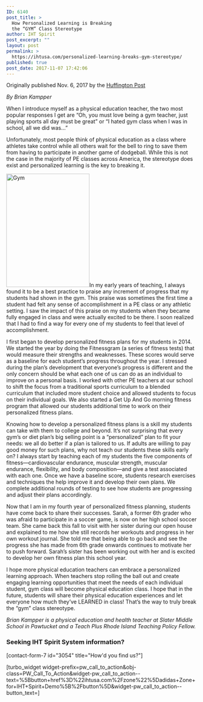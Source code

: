 ```yaml
---
ID: 6140
post_title: >
  How Personalized Learning is Breaking
  the “GYM” Class Stereotype
author: IHT Spirit
post_excerpt: ""
layout: post
permalink: >
  https://ihtusa.com/personalized-learning-breaks-gym-stereotype/
published: true
post_date: 2017-11-07 17:42:06
---
```

Originally published Nov. 6, 2017 by the <a href="https://www.huffingtonpost.com/entry/how-personalized-learning-is-breaking-the-gym-class_us_5a007fcfe4b076eaaae27178" target="_blank" rel="nofollow noopener">Huffington Post</a>
<div class="content-list-component bn-content-list-text text" data-beacon="{&quot;p&quot;:{&quot;mnid&quot;:&quot;citation&quot;}}" data-beacon-parsed="true">

<em>By Brian Kampper</em>

</div>
<div class="content-list-component bn-content-list-text text" data-beacon="{&quot;p&quot;:{&quot;mnid&quot;:&quot;citation&quot;}}" data-beacon-parsed="true">

When I introduce myself as a physical education teacher, the two most popular responses I get are “Oh, you must love being a gym teacher, just playing sports all day must be great” or “I hated gym class when I was in school, all we did was…”

Unfortunately, most people think of physical education as a class where athletes take control while all others wait for the bell to ring to save them from having to participate in another game of dodgeball. While this is not the case in the majority of PE classes across America, the stereotype does exist and personalized learning is the key to breaking it.

</div>
<!--more-->
<div class="content-list-component bn-content-list-text text" data-beacon="{&quot;p&quot;:{&quot;mnid&quot;:&quot;citation&quot;}}" data-beacon-parsed="true">

<a href="https://ihtusa.com/wp-content/uploads/2017/11/brian_kampper.jpg"><img class="alignleft size-medium wp-image-6141" src="https://ihtusa.com/wp-content/uploads/2017/11/brian_kampper-220x300.jpg" alt="Gym" width="220" height="300" /></a>In my early years of teaching, I always found it to be a best practice to praise any increment of progress that my students had shown in the gym. This praise was sometimes the first time a student had felt any sense of accomplishment in a PE class or any athletic setting. I saw the impact of this praise on my students when they became fully engaged in class and were actually excited to be there. I soon realized that I had to find a way for every one of my students to feel that level of accomplishment.

</div>
<div class="content-list-component bn-content-list-text text" data-beacon="{&quot;p&quot;:{&quot;mnid&quot;:&quot;citation&quot;}}" data-beacon-parsed="true">

I first began to develop personalized fitness plans for my students in 2014. We started the year by doing the Fitnessgram (a series of fitness tests) that would measure their strengths and weaknesses. These scores would serve as a baseline for each student’s progress throughout the year. I stressed during the plan’s development that everyone’s progress is different and the only concern should be what each one of us can do as an individual to improve on a personal basis. I worked with other PE teachers at our school to shift the focus from a traditional sports curriculum to a blended curriculum that included more student choice and allowed students to focus on their individual goals. We also started a Get Up And Go morning fitness program that allowed our students additional time to work on their personalized fitness plans.

</div>
<div id="inline-newsletter_placeholder">
<div class="inline-newsletter inline-newsletter--the-morning-email inline-newsletter--inlineWideBackgroundImage inline-newsletter--one-line">
<div class="inline-newsletter__image">Knowing how to develop a personalized fitness plans is a skill my students can take with them to college and beyond. It’s not surprising that every gym’s or diet plan’s big selling point is a “personalized” plan to fit your needs: we all do better if a plan is tailored to us. If adults are willing to pay good money for such plans, why not teach our students these skills early on? I always start by teaching each of my students the five components of fitness―cardiovascular endurance, muscular strength, muscular endurance, flexibility, and body composition―and give a test associated with each one. Once we have a baseline score, students research exercises and techniques the help improve it and develop their own plans. We complete additional rounds of testing to see how students are progressing and adjust their plans accordingly.</div>
</div>
</div>
<div class="content-list-component bn-content-list-text text" data-beacon="{&quot;p&quot;:{&quot;mnid&quot;:&quot;citation&quot;}}" data-beacon-parsed="true">

Now that I am in my fourth year of personalized fitness planning, students have come back to share their successes. Sarah, a former 6th grader who was afraid to participate in a soccer game, is now on her high school soccer team. She came back this fall to visit with her sister during our open house and explained to me how she still records her workouts and progress in her own workout journal. She told me that being able to go back and see the progress she has made from 6th grade onwards continues to motivate her to push forward. Sarah’s sister has been working out with her and is excited to develop her own fitness plan this school year.

</div>
<div class="content-list-component bn-content-list-text text" data-beacon="{&quot;p&quot;:{&quot;mnid&quot;:&quot;citation&quot;}}" data-beacon-parsed="true">

I hope more physical education teachers can embrace a personalized learning approach. When teachers stop rolling the ball out and create engaging learning opportunities that meet the needs of each individual student, gym class will become physical education class. I hope that in the future, students will share their physical education experiences and let everyone how much they’ve LEARNED in class! That’s the way to truly break the “gym” class stereotype.

</div>
<div class="content-list-component bn-content-list-text text" data-beacon="{&quot;p&quot;:{&quot;mnid&quot;:&quot;citation&quot;}}" data-beacon-parsed="true">

<em>Brian Kampper is a physical education and health teacher at Slater Middle School in Pawtucket and a Teach Plus Rhode Island Teaching Policy Fellow.</em>

</div>
<h3 class="article-newsletter-signup">Seeking IHT Spirit System information?</h3>
<p class="article-newsletter-signup">[contact-form-7 id="3054" title="How'd you find us?"]</p>
[turbo_widget widget-prefix=pw_call_to_action&obj-class=PW_Call_To_Action&widget-pw_call_to_action--text=%5Bbutton+href%3D%22ihtusa.com%2Fzone%22%5Dadidas+Zone+for+IHT+Spirit+Demo%5B%2Fbutton%5D&widget-pw_call_to_action--button_text=]